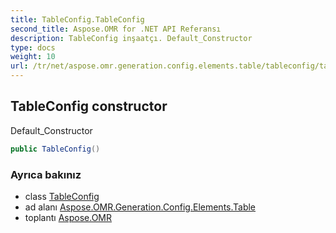 ```yaml
---
title: TableConfig.TableConfig
second_title: Aspose.OMR for .NET API Referansı
description: TableConfig inşaatçı. Default_Constructor
type: docs
weight: 10
url: /tr/net/aspose.omr.generation.config.elements.table/tableconfig/tableconfig/
---
```

## TableConfig constructor

Default_Constructor

```csharp
public TableConfig()
```

### Ayrıca bakınız

* class [TableConfig](../)
* ad alanı [Aspose.OMR.Generation.Config.Elements.Table](../../tableconfig/)
* toplantı [Aspose.OMR](../../../)


